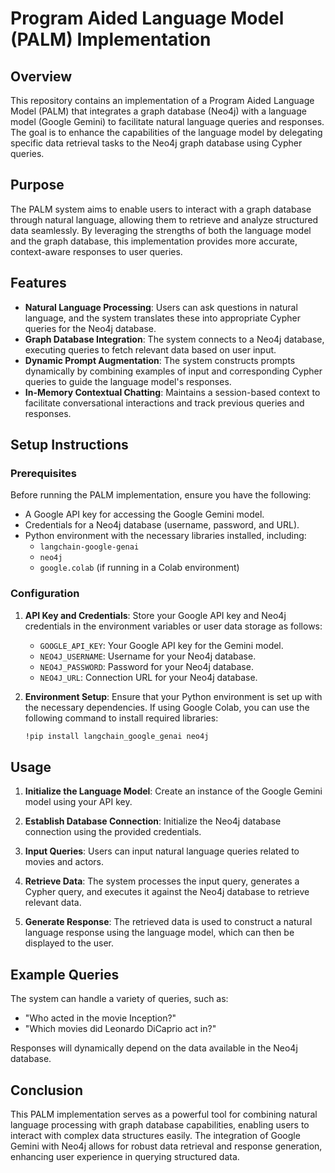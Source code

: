 # Program Aided Language Model (PALM) Implementation

## Overview

This repository contains an implementation of a Program Aided Language Model (PALM) that integrates a graph database (Neo4j) with a language model (Google Gemini) to facilitate natural language queries and responses. The goal is to enhance the capabilities of the language model by delegating specific data retrieval tasks to the Neo4j graph database using Cypher queries.

## Purpose

The PALM system aims to enable users to interact with a graph database through natural language, allowing them to retrieve and analyze structured data seamlessly. By leveraging the strengths of both the language model and the graph database, this implementation provides more accurate, context-aware responses to user queries.

## Features

- **Natural Language Processing**: Users can ask questions in natural language, and the system translates these into appropriate Cypher queries for the Neo4j database.
- **Graph Database Integration**: The system connects to a Neo4j database, executing queries to fetch relevant data based on user input.
- **Dynamic Prompt Augmentation**: The system constructs prompts dynamically by combining examples of input and corresponding Cypher queries to guide the language model's responses.
- **In-Memory Contextual Chatting**: Maintains a session-based context to facilitate conversational interactions and track previous queries and responses.

## Setup Instructions

### Prerequisites

Before running the PALM implementation, ensure you have the following:

- A Google API key for accessing the Google Gemini model.
- Credentials for a Neo4j database (username, password, and URL).
- Python environment with the necessary libraries installed, including:
  - `langchain-google-genai`
  - `neo4j`
  - `google.colab` (if running in a Colab environment)

### Configuration

1. **API Key and Credentials**: Store your Google API key and Neo4j credentials in the environment variables or user data storage as follows:
   - `GOOGLE_API_KEY`: Your Google API key for the Gemini model.
   - `NEO4J_USERNAME`: Username for your Neo4j database.
   - `NEO4J_PASSWORD`: Password for your Neo4j database.
   - `NEO4J_URL`: Connection URL for your Neo4j database.

2. **Environment Setup**: Ensure that your Python environment is set up with the necessary dependencies. If using Google Colab, you can use the following command to install required libraries:
   ```bash
   !pip install langchain_google_genai neo4j


## Usage

1. **Initialize the Language Model**: 
   Create an instance of the Google Gemini model using your API key.

2. **Establish Database Connection**: 
   Initialize the Neo4j database connection using the provided credentials.

3. **Input Queries**: 
   Users can input natural language queries related to movies and actors.

4. **Retrieve Data**: 
   The system processes the input query, generates a Cypher query, and executes it against the Neo4j database to retrieve relevant data.

5. **Generate Response**: 
   The retrieved data is used to construct a natural language response using the language model, which can then be displayed to the user.

## Example Queries

The system can handle a variety of queries, such as:

- "Who acted in the movie Inception?"
- "Which movies did Leonardo DiCaprio act in?"

Responses will dynamically depend on the data available in the Neo4j database.

## Conclusion

This PALM implementation serves as a powerful tool for combining natural language processing with graph database capabilities, enabling users to interact with complex data structures easily. The integration of Google Gemini with Neo4j allows for robust data retrieval and response generation, enhancing user experience in querying structured data.

